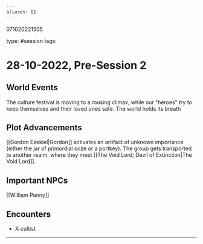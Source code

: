 ```yaml
---
aliases: []
---
```


071020221505

type: #session
tags:
# 28-10-2022, Pre-Session 2
## World Events
The culture festival is moving to a rousing climax, while our "heroes" try to keep themselves and their loved ones safe. The world holds its breath
## Plot Advancements
[[Gordon Ezekiel|Gordon]] activates an artifact of unknown importance (either the jar of primordial ooze or a portkey). The group gets transported to another realm, where they meet [[The Void Lord; Devil of Extinction|The Void Lord]].
## Important NPCs
[[William Penny]]
## Encounters
- A cultist

---